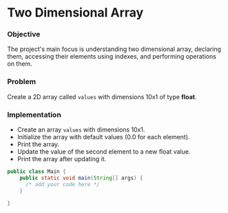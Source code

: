 # Two Dimensional Array

### Objective
The project's main focus is understanding two dimensional array, declaring them, accessing their elements using indexes, and performing operations on them.

### Problem
Create a 2D array called `values` with dimensions 10x1 of type **float**.

### Implementation
- Create an array `values` with dimensions 10x1.
- Initialize the array with default values (0.0 for each element).
- Print the array.
- Update the value of the second element to a new float value.
- Print the array after updating it.
  
``` java
public class Main {
    public static void main(String[] args) {
      /* add your code here */
    }

}
```
